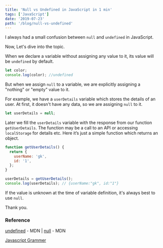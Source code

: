 ```yaml
---
title: 'Null vs Undefined in JavaScript in 1 min'
tags: ['JavaScript']
date: '2019-07-23'
path: '/blog/null-vs-undefined'
---
```


I always had a small confusion between `null` and `undefined` in JavaScript.

Now, Let's dive into the topic.

When we declare a variable without assigning any value to it, its value will be `undefined` by default.

```js
let color;
console.log(color); //undefined
```

But when we assign `null` to a variable, we are explicitly assigning a "nothing" or "empty" value to it.

For example, we have a `userDetails` variable which stores the details of an user.
At first, it doesn't have any data, so we are assigning `null` to it.

```js
let userDetails = null;
```

Later we fill the `userDetails` variable with the response from our function `getUserDetails`. The function may be a call to an API or accessing `localStorage` for details etc. Here it’s just a simple function which returns an object.

```js
function getUserDetails() {
  return {
    userName: 'gk',
    id: '1',
  };
}

userDetails = getUserDetails();
console.log(userDetails); // {userName:"gk", id:"1"}
```

If the value is unknown at the time of variable definition, it's always best to use `null`.

Thank you.

### Reference

[undefined](https://developer.mozilla.org/en-US/docs/Web/JavaScript/Reference/Global_Objects/undefined) - MDN
| [null](https://developer.mozilla.org/en-US/docs/Web/JavaScript/Reference/Global_Objects/null) - MDN

[Javascript Grammer](https://twitter.com/js_tut)

